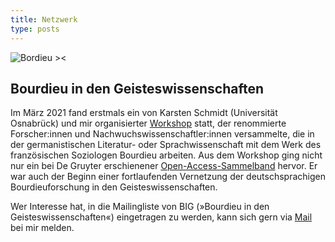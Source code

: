 ```yaml
---
title: Netzwerk
type: posts
---
```


![Bordieu ><](/images/Bourdieu-Grafik-3.png)

## Bourdieu in den Geisteswissenschaften

Im März 2021 fand erstmals ein von Karsten Schmidt (Universität Osnabrück) und mir organisierter [Workshop](https://networks.h-net.org/node/79435/discussions/6903020/cfp-bourdieu-der-germanistik) statt, der renommierte Forscher:innen und Nachwuchswissenschaftler:innen versammelte, die in der germanistischen Literatur- oder Sprachwissenschaft mit dem Werk des französischen Soziologen Bourdieu arbeiten. Aus dem Workshop ging nicht nur ein bei De Gruyter erschienener [Open-Access-Sammelband](https://doi.org/10.1515/9783110761122) hervor. Er war auch der Beginn einer fortlaufenden Vernetzung der deutschsprachigen Bourdieuforschung in den Geisteswissenschaften. 

Wer Interesse hat, in die Mailingliste von BIG (»Bourdieu in den Geisteswissenschaften«) eingetragen zu werden, kann sich gern via [Mail](mailto:stiemer@linglit.tu-darmstadt.de) bei mir melden.


